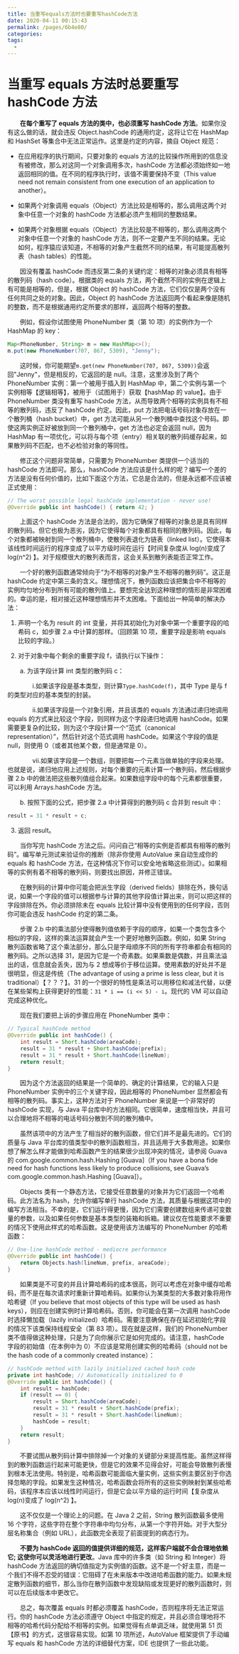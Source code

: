 ```yaml
---
title: 当重写equals方法时也要重写hashCode方法
date: 2020-04-11 00:15:43
permalink: /pages/6b4e80/
categories:
tags:
  - 
---
```

# 当重写 equals 方法时总要重写 hashCode 方法

&emsp;&emsp;**在每个重写了 equals 方法的类中，也必须重写 hashCode 方法**。如果你没有这么做的话，就会违反 Object.hashCode 的通用约定，这将让它在 HashMap 和 HashSet 等集合中无法正常运作。这里是约定的内容，摘自 Object 规范：

- 在应用程序的执行期间，只要对象的 equals 方法的比较操作所用到的信息没有被修改，那么对这同一个对象调用多次，hashCode 方法都必须始终如一地返回相同的值。在不同的程序执行时，该值不需要保持不变（This value need not remain consistent from one execution of an application to another）。

- 如果两个对象调用 equals（Object）方法比较是相等的，那么调用这两个对象中任意一个对象的 hashCode 方法都必须产生相同的整数结果。

- 如果两个对象根据 equals（Object）方法比较是不相等的，那么调用这两个对象中任意一个对象的 hashCode 方法，则不一定要产生不同的结果。无论如何，程序猿应该知道，不相等的对象产生截然不同的结果，有可能提高散列表（hash tables）的性能。

&emsp;&emsp;因没有覆盖 hashCode 而违反第二条的关键约定：相等的对象必须具有相等的散列码（hash code）。根据类的 equals 方法，两个截然不同的实例在逻辑上有可能是相等的，但是，根据 Object 的 hashCode 方法，它们仅仅是两个没有任何共同之处的对象。因此，Object 的 hashCode 方法返回两个看起来像是随机的整数，而不是根据通用约定所要求的那样，返回两个相等的整数。

&emsp;&emsp;例如，假设你试图使用 PhoneNumber 类（第 10 项）的实例作为一个 HashMap 的 key：

```java
Map<PhoneNumber, String> m = new HashMap<>();
m.put(new PhoneNumber(707, 867, 5309), "Jenny");
```

&emsp;&emsp;这时候，你可能期望`m.get(new PhoneNumber(707, 867, 5309))`会返回"Jenny"，但是相反的，它返回的是 null。注意，这里涉及到了两个 PhoneNumber 实例：第一个被用于插入到 HashMap 中，第二个实例与第一个实例相等【逻辑相等】，被用于（试图用于）获取【hashMap 的 value】。由于 PhoneNumber 类没有重写 hashCode 方法，从而导致两个相等的实例具有不相等的散列码，违反了 hashCode 约定。因此，put 方法把电话号码对象存放在一个散列桶（hash bucket）中，get 方法可能从另一个散列桶中查找这个号码。即使这两实例正好被放到同一个散列桶中，get 方法也必定会返回 null，因为 HashMap 有一项优化，可以将与每个项（entry）相关联的散列码缓存起来，如果散列码不匹配，也不必检验对象的等同性。

&emsp;&emsp;修正这个问题非常简单，只需要为 PhoneNumber 类提供一个适当的 hashCode 方法即可。那么，hashCode 方法应该是什么样的呢？编写一个差的方法是没有任何价值的，比如下面这个方法，它总是合法的，但是永远都不应该被正式使用：

```java
// The worst possible legal hashCode implementation - never use!
@Override public int hashCode() { return 42; }
```

&emsp;&emsp;上面这个 hashCode 方法是合法的，因为它确保了相等的对象总是具有同样的散列码。但它也极为恶劣，因为它使得每个对象都具有相同的散列码。因此，每个对象都被映射到同一个散列桶中，使散列表退化为链表（linked list）。它使得本该线性时间运行的程序变成了以平方级时间在运行【时间复杂度从 log(n)变成了 log(n^2) 】。对于规模很大的散列表而言，这会关系到散列表能否正常工作。

&emsp;&emsp;一个好的散列函数通常倾向于“为不相等的对象产生不相等的散列码”。这正是 hashCode 约定中第三条的含义。理想情况下，散列函数应该把集合中不相等的实例均匀地分布到所有可能的散列值上。要想完全达到这种理想的情形是非常困难的。幸运的是，相对接近这种理想情形并不太困难。下面给出一种简单的解决办法：

1. 声明一个名为 result 的 int 变量，并将其初始化为对象中第一个重要字段的哈希码 c，如步骤 2.a 中计算的那样。（回顾第 10 项，重要字段是影响 equals 比较的字段。）

2. 对于对象中每个剩余的重要字段 f，请执行以下操作：

&emsp;&emsp;a. 为该字段计算 int 类型的散列码 c：

&emsp;&emsp;&emsp;&emsp;i.如果该字段是基本类型，则计算`Type.hashCode(f)`，其中 Type 是与 f 的类型对应的基本类型的封装。

&emsp;&emsp;&emsp;&emsp;ii.如果该字段是一个对象引用，并且该类的 equals 方法通过递归地调用 equals 的方式来比较这个字段，则同样为这个字段递归地调用 hashCode。如果需要更复杂的比较，则为这个字段计算一个“范式（canonical representation）”，然后针对这个范式调用 hashCode。如果这个字段的值是 null，则使用 0（或者其他某个数，但是通常是 0）。

&emsp;&emsp;&emsp;&emsp;vii.如果该字段是一个数组，则要把每一个元素当做单独的字段来处理。也就是说，递归地应用上述规则，对每个重要的元素计算一个散列码，然后根据步骤 2.b 中的做法把这些散列值组合起来。如果数组字段中的每个元素都很重要，可以利用 Arrays.hashCode 方法。

&emsp;&emsp;b. 按照下面的公式，把步骤 2.a 中计算得到的散列码 c 合并到 result 中：

```java
result = 31 * result + c;
```

3. 返回 result。

&emsp;&emsp;当你写完 hashCode 方法之后。问问自己“相等的实例是否都具有相等的散列码”。编写单元测试来验证你的推断（除非你使用 AutoValue 来自动生成你的 equals 和 hashCode 方法，在这种情况下你可以安全地省略这些测试）。如果相等的实例有着不相等的散列码，则要找出原因，并修正错误。

&emsp;&emsp;在散列码的计算中你可能会把派生字段（derived fields）排除在外，换句话说，如果一个字段的值可以根据参与计算的其他字段值计算出来，则可以把这样的字段排除在外。你必须排除未在 equals 比较计算中没有使用到的任何字段，否则你可能会违反 hashCode 约定的第二条。

&emsp;&emsp;步骤 2.b 中的乘法部分使得散列值依赖于字段的顺序，如果一个类包含多个相似的字段，这样的乘法运算就会产生一个更好地散列函数。例如，如果 String 散列函数省略了这个乘法部分，那么只是字母顺序不同的所有字符串都会有相同的散列码。之所以选择 31，是因为它是一个奇素数。如果乘数是偶数，并且乘法溢出的话，信息就会丢失，因为与 2 想成等价于移位运算。使用素数的好处并不是很明显，但这是传统（The advantage of using a prime is less clear, but it is traditional）【？？？】。31 的一个很好的特性是乘法可以用移位和减法代替，以便在某些架构上获得更好的性能：`31 * i == (i << 5) - i`。现代的 VM 可以自动完成这种优化。

&emsp;&emsp;现在我们要把上诉的步骤应用在 PhoneNumber 类中：

```java
// Typical hashCode method
@Override public int hashCode() {
    int result = Short.hashCode(areaCode);
    result = 31 * result + Short.hashCode(prefix);
    result = 31 * result + Short.hashCode(lineNum);
    return result;
}
```

&emsp;&emsp;因为这个方法返回的结果是一个简单的、确定的计算结果，它的输入只是 PhoneNumber 实例中的三个关键字段，因此相等的 PhoneNumber 显然都会有相等的散列码。事实上，这种方法对于 PhoneNumber 来说是一个非常好的 hashCode 实现，与 Java 平台库中的方法相同。它很简单，速度相当快，并且可以合理地将不相等的电话号码分散到不同的散列桶中。

&emsp;&emsp;虽然该项中的方法产生了相当好的散列函数，但它们并不是最先进的。它们的质量与 Java 平台库的值类型中的散列函数相当，并且适用于大多数用途。如果你想了解怎么样才能做到哈希函数产生的结果很少出现冲突的情况，请参阅 Guava 的 com.google.common.hash.Hashing \[Guava\]（If you have a bona fide need for hash functions less likely to produce collisions, see Guava’s com.google.common.hash.Hashing \[Guava\]）。

&emsp;&emsp;Objects 类有一个静态方法，它接受任意数量的对象并为它们返回一个哈希码。此方法名为 hash，允许你编写单行 hashCode 方法，其质量与根据这项中的编写方法相当。不幸的是，它们运行得更慢，因为它们需要创建数组来传递可变数量的参数，以及如果任何参数是基本类型的装箱和拆箱。建议仅在性能要求不重要的情况下使用此样式的哈希函数。这是使用该方法编写的 PhoneNumber 的哈希函数：

```java
// One-line hashCode method - mediocre performance
@Override public int hashCode() {
    return Objects.hash(lineNum, prefix, areaCode);
}
```

&emsp;&emsp;如果类是不可变的并且计算哈希码的成本很高，则可以考虑在对象中缓存哈希码，而不是在每次请求时重新计算哈希码。如果你认为某类型的大多数对象将用作哈希键（If you believe that most objects of this type will be used as hash keys），则应在创建实例时计算哈希码。否则，你可能会在第一次调用 hashCode 时选择懒加载（lazily initialized）哈希码。需要注意确保在存在延迟初始化字段的情况下该类保持线程安全（第 83 项）。现在就是这样，我们的 PhoneNumber 类不值得做这种处理，只是为了向你展示它是如何完成的。请注意，hashCode 字段的初始值（在本例中为 0）不应该是常用创建实例的哈希码（should not be the hash code of a commonly created instance）：

```java
// hashCode method with lazily initialized cached hash code
private int hashCode; // Automatically initialized to 0
@Override public int hashCode() {
    int result = hashCode;
    if (result == 0) {
        result = Short.hashCode(areaCode);
        result = 31 * result + Short.hashCode(prefix);
        result = 31 * result + Short.hashCode(lineNum);
        hashCode = result;
    }
    return result;
}
```

&emsp;&emsp;不要试图从散列码计算中排除掉一个对象的关键部分来提高性能。虽然这样得到的散列函数运行起来可能更快，但是它的效果不见得会好，可能会导致散列表慢到根本无法使用。特别是，哈希函数可能面临大量实例，这些实例主要区别于你选择忽略的字段。如果发生这种情况，哈希函数会将所有的这些实例映射到某些哈希码，该程序本应该以线性时间运行，但是它会以平方级的运行时间【复杂度从 log(n)变成了 log(n^2) 】。

&emsp;&emsp;这不仅仅是一个理论上的问题。在 Java 2 之前，String 散列函数最多使用 16 个字符，这些字符在整个字符串中均匀分布，从第一个字符开始。对于大型分层名称集合（例如 URL），此函数完全表现了前面提到的病态行为。

&emsp;&emsp;**不要为 hashCode 返回的值提供详细的规范，这样客户端就不会合理地依赖它; 这使你可以灵活地进行更改**。Java 库中的许多类（如 String 和 Integer）将 hashCode 方法返回的确切值指定为实例值的函数。这不是一个好主意，而是一个我们不得不忍受的错误：它阻碍了在未来版本中改进哈希函数的能力。如果未规定散列函数的细节，那么当你在散列函数中发现缺陷或发现更好的散列函数时，则可以在后续版本中更改它。

&emsp;&emsp;总之，每次覆盖 equals 时都必须覆盖 hashCode，否则程序将无法正常运行。你的 hashCode 方法必须遵守 Object 中指定的规定，并且必须合理地将不相等的哈希代码分配给不相等的实例。如果觉得有点单调乏味，就使用第 51 页【原书】的方式，这很容易实现。如第 10 项所述，AutoValue 框架提供了手动编写 equals 和 hashCode 方法的详细替代方案，IDE 也提供了一些此功能。

